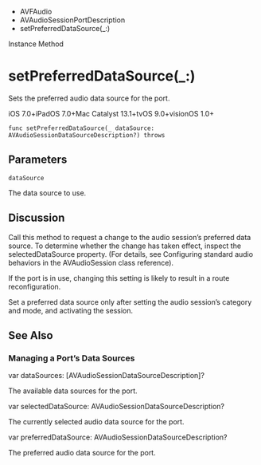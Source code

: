 

- AVFAudio
- AVAudioSessionPortDescription
-  setPreferredDataSource(\_:) 

Instance Method

# setPreferredDataSource(\_:)

Sets the preferred audio data source for the port.

iOS 7.0+iPadOS 7.0+Mac Catalyst 13.1+tvOS 9.0+visionOS 1.0+

``` source
func setPreferredDataSource(_ dataSource: AVAudioSessionDataSourceDescription?) throws
```

## Parameters 

`dataSource`  

The data source to use.

## Discussion

Call this method to request a change to the audio session’s preferred data source. To determine whether the change has taken effect, inspect the selectedDataSource property. (For details, see Configuring standard audio behaviors in the AVAudioSession class reference).

If the port is in use, changing this setting is likely to result in a route reconfiguration.

Set a preferred data source only after setting the audio session’s category and mode, and activating the session.

## See Also

### Managing a Port’s Data Sources

var dataSources: [AVAudioSessionDataSourceDescription]?

The available data sources for the port.

var selectedDataSource: AVAudioSessionDataSourceDescription?

The currently selected audio data source for the port.

var preferredDataSource: AVAudioSessionDataSourceDescription?

The preferred audio data source for the port.

